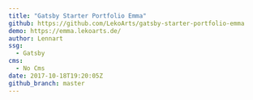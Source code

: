 ```yaml
---
title: "Gatsby Starter Portfolio Emma"
github: https://github.com/LekoArts/gatsby-starter-portfolio-emma
demo: https://emma.lekoarts.de/
author: Lennart
ssg:
  - Gatsby
cms:
  - No Cms
date: 2017-10-18T19:20:05Z
github_branch: master
---
```


